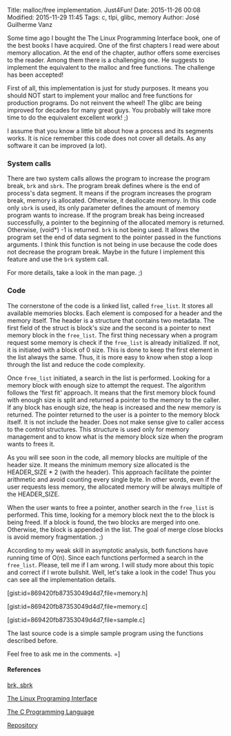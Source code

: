 Title: malloc/free implementation. Just4Fun!
Date: 2015-11-26 00:08
Modified: 2015-11-29 11:45
Tags: c, tlpi, glibc, memory
Author: José Guilherme Vanz

Some time ago I bought the The Linux Programming Interface book, one of the best books I have acquired.
One of the first chapters I read were about memory allocation. At the end of the chapter, author offers some exercises
to the reader. Among them there is a challenging one. He suggests to implement the equivalent to the malloc and free
functions. The challenge has been accepted!

First of all, this implementation is just for study purposes. It means you should NOT start to implement your malloc and
free functions for production programs. Do not reinvent the wheel! The glibc are being improved for decades for many
great guys. You probably will take more time to do the equivalent excellent work! ;)

I assume that you know a little bit about how a process and its segments works. It is nice remember this code does not
cover all details. As any software it can be improved (a lot).


### System calls

There are two system calls allows the program to increase the program break, `brk` and `sbrk`. The program break defines
where is the end of process's data segment. It means if the program increases the program break, memory is allocated.
Otherwise, it deallocate memory. In this code only `sbrk` is used, its only parameter defines the amount of memory program wants
to increase. If the program break has being increased successfully, a pointer to the beginning of the allocated memory is
returned. Otherwise, (void*) -1 is returned. `brk` is not being used. It allows the program set the end of data segment to
the pointer passed in the functions arguments. I think this function is not being in use because the code does not decrease
the program break. Maybe in the future I implement this feature and use the `brk` system call.

For more details, take a look in the man page. ;)

### Code

The cornerstone of the code is a linked list, called `free_list`. It stores all available memories blocks. Each element is
composed for a header and the memory itself. The header is a structure that contains two metadata. The first field of the
struct is block's size and the second is a pointer to next memory block in the `free_list`. The first thing necessary
when a program request some memory is check if the `free_list` is already initialized. If not, it is initiated with a
block of 0 size. This is done to keep the first element in the list always the same. Thus, it is more easy to know when
stop a loop through the list and reduce the code complexity.

Once `free_list` initiated, a search in the list is performed. Looking for a memory block with enough size to attempt the
request. The algorithm follows the 'first fit' approach. It means that the first memory block found with enough size is
split  and returned a pointer to the memory to the caller. If any block has enough size, the heap is increased and the
new memory is returned. The pointer returned to the user is a pointer to the memory block itself. It is not include the
header. Does not make sense give to caller  access to the control structures. This structure is used only for memory
management and to know what is the memory block size when the program wants to frees it.

As you will see soon in the code, all memory blocks are multiple of the header size. It means the minimum
memory size allocated is the HEADER_SIZE * 2 (with the header). This approach facilitate the pointer arithmetic and avoid
counting every single byte. In other words, even if the user requests less memory, the allocated memory will be always
multiple of the HEADER_SIZE.

When the user wants to free a pointer, another search in the `free_list` is performed. This time, looking for a memory block
next the to the block is being freed. If a block is found, the two blocks are merged into one. Otherwise, the block is
appended in the list. The goal of merge close blocks is avoid memory fragmentation. ;)

According to my weak skill in asymptotic analysis, both functions have running time of O(n). Since each functions performed
a search in the `free_list`. Please, tell me if I am wrong. I will study more about this topic and correct if I wrote
bullshit. Well, let's take a look in the code! Thus you can see all the implementation details.

[gist:id=869420fb87353049d4d7,file=memory.h]

[gist:id=869420fb87353049d4d7,file=memory.c]

[gist:id=869420fb87353049d4d7,file=sample.c]

The last source code is a simple sample program using the functions described before.

Feel free to ask me in the comments. =]

#### References

[brk, sbrk](http://linux.die.net/man/2/sbrk)

[The Linux Programing Interface](http://www.amazon.com/Linux-Programming-Interface-System-Handbook/dp/1593272200/ref=sr_1_1?s=books&ie=UTF8&qid=1448501399&sr=1-1&keywords=the+linux+programming+interface)

[The C Programming Language](http://www.amazon.com/Programming-Language-Brian-W-Kernighan/dp/0131103628/ref=sr_1_1?s=books&ie=UTF8&qid=1448501445&sr=1-1&keywords=the+c+programming+language)

[Repository](https://github.com/jvanz/tlpi)
